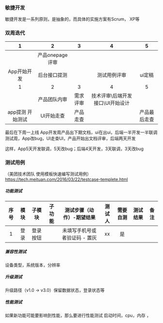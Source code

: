 ### 敏捷开发

敏捷开发是一系列原则，是抽象的，而具体的实施方案有Scrum，
XP等


### 双周迭代

|1 | 2 | 3 | 4 | 5 |
|:--:|:--:| :--:| :--:| :--:| 
| | 产品onepage 评审|
| App开始开发| 后台接口提测||测试用例评审|ui定稿
|1 | 2 | 3 | 4 | 5 |
| | 产品团队内审|需求评审|技术评审\后端开发接口\UI开始设计
|app提测 开始测试|UI开始走查|产品走查||产品最后走查

最后在下周一上线
App开发周产品出下期文档，ui在出ui，后端一半开发一半联调
测试周，App改bug，UI走查UI，产品开始出文档评审，后端两天开发

这样，App5天开发联调，5天改bug；后端4天开发，3天联调，3天改bug



### 测试用例

（美团技术团队 使用模板快速编写测试用例）
https://tech.meituan.com/2016/03/22/testcase-templete.html

##### 功能测试

|序号 | 模块 | 子模块 | 子功能 | 测试步骤（动作）-期望结果 | 测试人| 需要自测|测试结果|备注
|:--:|:--:| :--:| :--:| :--:|  :--:|  :--:|  :--:|  :--:| 
|1 | 登录 | 登录按钮 | | 未填写手机号或者验证码 - 置灰 | xx | 是 | 

##### 兼容性测试
设备类型，系统版本，分辨率 

##### 升级测试
升级路径（v1.0 -> v3.0）保留数据状态，登录状态等

##### 性能测试
如果新功能可能要影响到性能，那么要进行性能测试
启动时间，cpu，内存 ，

#####


















